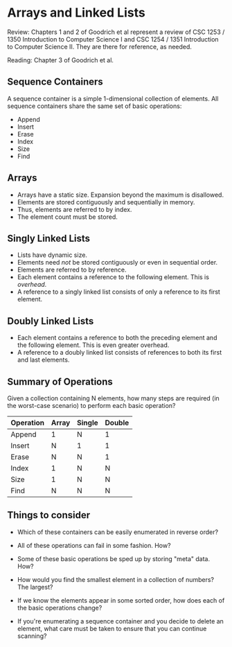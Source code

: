 # Arrays and Linked Lists

Review: Chapters 1 and 2 of Goodrich et al represent a review of CSC 1253 / 1350 Introduction to Computer Science I and CSC 1254 / 1351 Introduction to Computer Science II. They are there for reference, as needed.

Reading: Chapter 3 of Goodrich et al.

## Sequence Containers

A sequence container is a simple 1-dimensional collection of elements. All sequence containers share the same set of basic operations:

- Append
- Insert
- Erase
- Index
- Size
- Find

## Arrays

- Arrays have a static size. Expansion beyond the maximum is disallowed.
- Elements are stored contiguously and sequentially in memory.
- Thus, elements are referred to by index.
- The element count must be stored.

## Singly Linked Lists

- Lists have dynamic size.
- Elements need *not* be stored contiguously or even in sequential order.
- Elements are referred to by reference.
- Each element contains a reference to the following element. This is *overhead*.
- A reference to a singly linked list consists of only a reference to its first element.

## Doubly Linked Lists

- Each element contains a reference to both the preceding element and the following element. This is even greater overhead.
- A reference to a doubly linked list consists of references to both its first and last elements.

## Summary of Operations

Given a collection containing N elements, how many steps are required (in the worst-case scenario) to perform each basic operation?

| Operation   | Array   | Single  | Double  |
| ----------- | ------- | ------- | ------- |
| Append      |   1     |    N    |    1    |
| Insert      |   N     |    1    |    1    |
| Erase       |   N     |    N    |    1    |
| Index       |   1     |    N    |    N    |
| Size        |   1     |    N    |    N    |
| Find        |   N     |    N    |    N    |

## Things to consider

- Which of these containers can be easily enumerated in reverse order?

- All of these operations can fail in some fashion. How?

- Some of these basic operations be sped up by storing "meta" data. How?

- How would you find the smallest element in a collection of numbers? The largest?

- If we know the elements appear in some sorted order, how does each of the basic operations change?

- If you're enumerating a sequence container and you decide to delete an element, what care must be taken to ensure that you can continue scanning?

